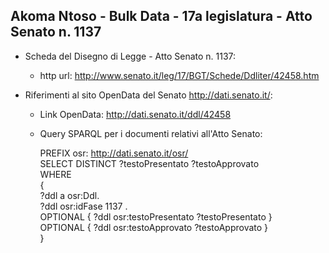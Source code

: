## Akoma Ntoso - Bulk Data - 17a legislatura - Atto Senato n. 1137 ##

* Scheda del Disegno di Legge - Atto Senato n. 1137:
	* http url: http://www.senato.it/leg/17/BGT/Schede/Ddliter/42458.htm

* Riferimenti al sito OpenData del Senato http://dati.senato.it/:
	* Link OpenData: http://dati.senato.it/ddl/42458
	* Query SPARQL per i documenti relativi all'Atto Senato:

        PREFIX osr: <http://dati.senato.it/osr/>  
		SELECT DISTINCT ?testoPresentato ?testoApprovato  
		WHERE  
		{  
		    ?ddl a osr:Ddl.  
		    ?ddl osr:idFase 1137 .  
		    OPTIONAL { ?ddl osr:testoPresentato ?testoPresentato }  
		    OPTIONAL { ?ddl osr:testoApprovato ?testoApprovato }  
		}
		